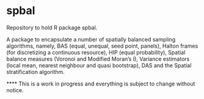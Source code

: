 # spbal

Repository to hold R package spbal.

A package to encapsulate a number of spatially balanced sampling algorithms, namely, BAS (equal, unequal, seed point, panels), Halton frames (for discretizing a continuous resource), HIP (equal probability), Spatial balance measures (Voronoi and Modified Moran’s I), Variance estimators (local mean, nearest neighbour and quasi bootstrap), DAS and the Spatial stratification algorithm.
    
**** This is a work in progress and everything is subject to change without notice.

